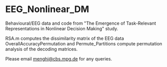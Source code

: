 # EEG_Nonlinear_DM
Behavioural/EEG data and code from "The Emergence of Task-Relevant Representations in Nonlinear Decision Making" study.

RSA.m computes the dissimilarity matrix of the EEG data
OverallAccuracyPermutation and Permute_Partitions compute permutation analysis of the decoding matrices.

Please email menghi@cbs.mpg.de for any queries.
